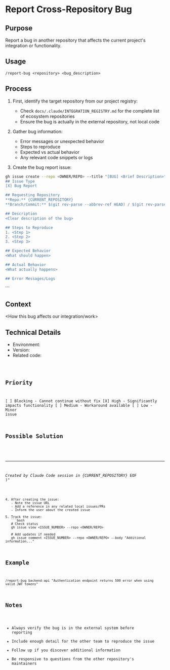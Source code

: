 # Report Cross-Repository Bug

## Purpose
Report a bug in another repository that affects the current project's integration or functionality.

## Usage
```
/report-bug <repository> <bug_description>
```

## Process

1. First, identify the target repository from our project registry:
   - Check `docs/.claude/INTEGRATION_REGISTRY.md` for the complete list of ecosystem repositories
   - Ensure the bug is actually in the external repository, not local code

2. Gather bug information:
   - Error messages or unexpected behavior
   - Steps to reproduce
   - Expected vs actual behavior
   - Any relevant code snippets or logs

3. Create the bug report issue:

```bash
gh issue create --repo <OWNER/REPO> --title "[BUG] <Brief Description>" --body "$(cat <<'EOF'
## Issue Type
[X] Bug Report

## Requesting Repository
**Repo:** {CURRENT_REPOSITORY}
**Branch/Commit:** $(git rev-parse --abbrev-ref HEAD) / $(git rev-parse --short HEAD)

## Description
<Clear description of the bug>

## Steps to Reproduce
1. <Step 1>
2. <Step 2>
3. <Step 3>

## Expected Behavior
<What should happen>

## Actual Behavior
<What actually happens>

## Error Messages/Logs
```
<Any error messages or relevant logs>
```

## Context
<How this bug affects our integration/work>

## Technical Details
- Environment: <relevant environment details>
- Version: <version information if applicable>
- Related code: <code snippets if helpful>

## Priority
[ ] Blocking - Cannot continue without fix
[X] High - Significantly impacts functionality
[ ] Medium - Workaround available
[ ] Low - Minor issue

## Possible Solution
<If you have ideas about the cause or fix>

---
*Created by Claude Code session in {CURRENT_REPOSITORY}*
EOF
)"
```

4. After creating the issue:
   - Note the issue URL
   - Add a reference in any related local issues/PRs
   - Inform the user about the created issue

5. Track the issue:
   ```bash
   # Check status
   gh issue view <ISSUE_NUMBER> --repo <OWNER/REPO>
   
   # Add updates if needed
   gh issue comment <ISSUE_NUMBER> --repo <OWNER/REPO> --body "Additional information..."
   ```

## Example
```
/report-bug backend-api "Authentication endpoint returns 500 error when using valid JWT tokens"
```

## Notes
- Always verify the bug is in the external system before reporting
- Include enough detail for the other team to reproduce the issue
- Follow up if you discover additional information
- Be responsive to questions from the other repository's maintainers